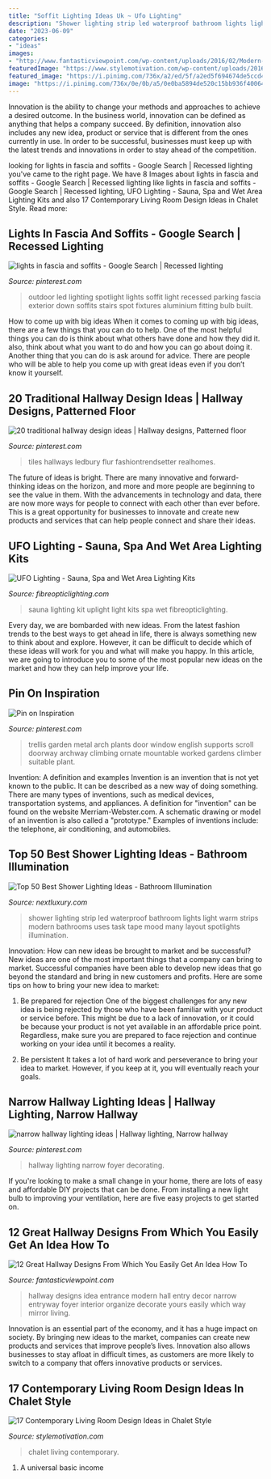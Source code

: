 ```yaml
---
title: "Soffit Lighting Ideas Uk ~ Ufo Lighting"
description: "Shower lighting strip led waterproof bathroom lights light warm strips modern bathrooms uses task tape mood many layout spotlights illumination"
date: "2023-06-09"
categories:
- "ideas"
images:
- "http://www.fantasticviewpoint.com/wp-content/uploads/2016/02/Modern-Entrance-Hallway-Home-Design-Ideas-12-634x930.jpg"
featuredImage: "https://www.stylemotivation.com/wp-content/uploads/2016/10/10-21.jpg"
featured_image: "https://i.pinimg.com/736x/a2/ed/5f/a2ed5f694674de5ccd4f746f31e8309f--metal-trellis-garden-trellis.jpg"
image: "https://i.pinimg.com/736x/0e/0b/a5/0e0ba5894de520c15bb936f400644d27--narrow-hallway-lighting-narrow-hallway-ideas.jpg"
---
```



Innovation is the ability to change your methods and approaches to achieve a desired outcome. In the business world, innovation can be defined as anything that helps a company succeed. By definition, innovation also includes any new idea, product or service that is different from the ones currently in use. In order to be successful, businesses must keep up with the latest trends and innovations in order to stay ahead of the competition.

	

		
looking for lights in fascia and soffits - Google Search | Recessed lighting you've came to the right page. We have 8 Images about lights in fascia and soffits - Google Search | Recessed lighting like lights in fascia and soffits - Google Search | Recessed lighting, UFO Lighting - Sauna, Spa and Wet Area Lighting Kits and also 17 Contemporary Living Room Design Ideas in Chalet Style. Read more:
		
    
## Lights In Fascia And Soffits - Google Search | Recessed Lighting

<img loading=lazy src="https://i.pinimg.com/736x/05/81/fd/0581fd2df81d564ff2e0f8dd1431a6ee.jpg" onerror="this.onerror=null;this.src='https://tse4.mm.bing.net/th?id=OIP.WRR0qNEU64-pZu75m8pJWgHaHa&amp;pid=15.1';" alt="lights in fascia and soffits - Google Search | Recessed lighting">

_Source: pinterest.com_

>outdoor led lighting spotlight lights soffit light recessed parking fascia exterior down soffits stairs spot fixtures aluminium fitting bulb built. 

	

How to come up with big ideas
When it comes to coming up with big ideas, there are a few things that you can do to help. One of the most helpful things you can do is think about what others have done and how they did it. also, think about what you want to do and how you can go about doing it. Another thing that you can do is ask around for advice. There are people who will be able to help you come up with great ideas even if you don’t know it yourself.

    
## 20 Traditional Hallway Design Ideas | Hallway Designs, Patterned Floor

<img loading=lazy src="https://i.pinimg.com/736x/82/ff/ca/82ffcac17c76814a116b17ad2719c438.jpg" onerror="this.onerror=null;this.src='https://tse4.mm.bing.net/th?id=OIP.QJrm5Ivb3JZkI1bzffAUVQHaKC&amp;pid=15.1';" alt="20 traditional hallway design ideas | Hallway designs, Patterned floor">

_Source: pinterest.com_

>tiles hallways ledbury flur fashiontrendsetter realhomes. 

	

The future of ideas is bright. There are many innovative and forward-thinking ideas on the horizon, and more and more people are beginning to see the value in them. With the advancements in technology and data, there are now more ways for people to connect with each other than ever before. This is a great opportunity for businesses to innovate and create new products and services that can help people connect and share their ideas.

    
## UFO Lighting - Sauna, Spa And Wet Area Lighting Kits

<img loading=lazy src="https://www.fibreopticlighting.com/image/sauna-lighting-kits/intro/sauna-uplight-kit.jpg" onerror="this.onerror=null;this.src='https://tse4.mm.bing.net/th?id=OIP.1XZTidtS98i_Q-rVwSccqwHaE7&amp;pid=15.1';" alt="UFO Lighting - Sauna, Spa and Wet Area Lighting Kits">

_Source: fibreopticlighting.com_

>sauna lighting kit uplight light kits spa wet fibreopticlighting. 

	

Every day, we are bombarded with new ideas. From the latest fashion trends to the best ways to get ahead in life, there is always something new to think about and explore. However, it can be difficult to decide which of these ideas will work for you and what will make you happy. In this article, we are going to introduce you to some of the most popular new ideas on the market and how they can help improve your life.

    
## Pin On Inspiration

<img loading=lazy src="https://i.pinimg.com/736x/a2/ed/5f/a2ed5f694674de5ccd4f746f31e8309f--metal-trellis-garden-trellis.jpg" onerror="this.onerror=null;this.src='https://tse4.mm.bing.net/th?id=OIP.5EjIxaBvwr2rnh0UQPMXXwAAAA&amp;pid=15.1';" alt="Pin on Inspiration">

_Source: pinterest.com_

>trellis garden metal arch plants door window english supports scroll doorway archway climbing ornate mountable worked gardens climber suitable plant. 

	

Invention: A definition and examples
Invention is an invention that is not yet known to the public. It can be described as a new way of doing something. There are many types of inventions, such as medical devices, transportation systems, and appliances. 
A definition for "invention" can be found on the website Merriam-Webster.com. A schematic drawing or model of an invention is also called a "prototype." 
Examples of inventions include: the telephone, air conditioning, and automobiles.

    
## Top 50 Best Shower Lighting Ideas - Bathroom Illumination

<img loading=lazy src="http://nextluxury.com/wp-content/uploads/exceptional-shower-lighting-ideas.jpg" onerror="this.onerror=null;this.src='https://tse2.mm.bing.net/th?id=OIP.YUhwW7s7Oehpaad5ud6RJAAAAA&amp;pid=15.1';" alt="Top 50 Best Shower Lighting Ideas - Bathroom Illumination">

_Source: nextluxury.com_

>shower lighting strip led waterproof bathroom lights light warm strips modern bathrooms uses task tape mood many layout spotlights illumination. 

	

Innovation: How can new ideas be brought to market and be successful?
New ideas are one of the most important things that a company can bring to market. Successful companies have been able to develop new ideas that go beyond the standard and bring in new customers and profits. Here are some tips on how to bring your new idea to market:
1. Be prepared for rejection
One of the biggest challenges for any new idea is being rejected by those who have been familiar with your product or service before. This might be due to a lack of innovation, or it could be because your product is not yet available in an affordable price point. Regardless, make sure you are prepared to face rejection and continue working on your idea until it becomes a reality.

2. Be persistent
It takes a lot of hard work and perseverance to bring your idea to market. However, if you keep at it, you will eventually reach your goals.

    
## Narrow Hallway Lighting Ideas | Hallway Lighting, Narrow Hallway

<img loading=lazy src="https://i.pinimg.com/736x/0e/0b/a5/0e0ba5894de520c15bb936f400644d27--narrow-hallway-lighting-narrow-hallway-ideas.jpg" onerror="this.onerror=null;this.src='https://tse4.mm.bing.net/th?id=OIP.ryOlToRHyAwSiAD8LJMNOQHaLH&amp;pid=15.1';" alt="narrow hallway lighting ideas | Hallway lighting, Narrow hallway">

_Source: pinterest.com_

>hallway lighting narrow foyer decorating. 

	

If you're looking to make a small change in your home, there are lots of easy and affordable DIY projects that can be done. From installing a new light bulb to improving your ventilation, here are five easy projects to get started on.

    
## 12 Great Hallway Designs From Which You Easily Get An Idea How To

<img loading=lazy src="http://www.fantasticviewpoint.com/wp-content/uploads/2016/02/Modern-Entrance-Hallway-Home-Design-Ideas-12-634x930.jpg" onerror="this.onerror=null;this.src='https://tse3.mm.bing.net/th?id=OIP.PJ-OMAASfSXPnXUcImhAigHaK3&amp;pid=15.1';" alt="12 Great Hallway Designs From Which You Easily Get An Idea How To">

_Source: fantasticviewpoint.com_

>hallway designs idea entrance modern hall entry decor narrow entryway foyer interior organize decorate yours easily which way mirror living. 

	

Innovation is an essential part of the economy, and it has a huge impact on society. By bringing new ideas to the market, companies can create new products and services that improve people’s lives. Innovation also allows businesses to stay afloat in difficult times, as customers are more likely to switch to a company that offers innovative products or services.

    
## 17 Contemporary Living Room Design Ideas In Chalet Style

<img loading=lazy src="https://www.stylemotivation.com/wp-content/uploads/2016/10/10-21.jpg" onerror="this.onerror=null;this.src='https://tse3.mm.bing.net/th?id=OIP.jUdSkLFYs4D_P8nkS-JWzwHaJ4&amp;pid=15.1';" alt="17 Contemporary Living Room Design Ideas in Chalet Style">

_Source: stylemotivation.com_

>chalet living contemporary. 

	

1. A universal basic income

